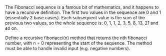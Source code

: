 The Fibonacci sequence is a famous bit of mathematics,
and it happens to have a recursive definition.
The first two values in the sequence are 0 and 1 (essentially 2 base cases).
Each subsequent value is the sum of the previous two values,
so the whole sequence is: 0, 1, 1, 2, 3, 5, 8, 13, 21 and so on.

Define a recursive fibonacci(n) method that returns the nth fibonacci number,
with n = 0 representing the start of the sequence.
The method must be able to handle invalid input (e.g. negative numbers).
